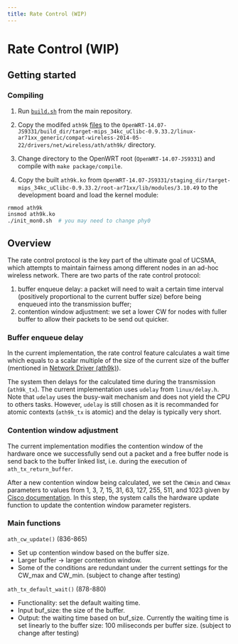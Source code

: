 ```yaml
---
title: Rate Control (WIP)
---
```


# Rate Control (WIP)

## Getting started

### Compiling

1. Run [`build.sh`](https://github.com/UCSMA-Project/ucsma/blob/master/build.sh) from the main repository. 

2. Copy the modifed `ath9k` [files](https://github.com/UCSMA-Project/ucsma-rate-control/tree/master/ath9k) to the `OpenWRT-14.07-JS9331/build_dir/target-mips_34kc_uClibc-0.9.33.2/linux-ar71xx_generic/compat-wireless-2014-05-22/drivers/net/wireless/ath/ath9k/` directory.

3. Change directory to the OpenWRT root (`OpenWRT-14.07-JS9331`) and compile with `make package/compile`.

4. Copy the built `ath9k.ko` from `OpenWRT-14.07-JS9331/staging_dir/target-mips_34kc_uClibc-0.9.33.2/root-ar71xx/lib/modules/3.10.49` to the development board and load the kernel module:

```bash
rmmod ath9k
insmod ath9k.ko
./init_mon0.sh  # you may need to change phy0
```

## Overview

The rate control protocol is the key part of the ultimate goal of UCSMA, which attempts to maintain fairness among different nodes in an ad-hoc wireless network. There are two parts of the rate control protocol:

1. buffer enqueue delay: a packet will need to wait a certain time interval (positively proportional to the current buffer size) before being enqueued into the transmission buffer; 
2. contention window adjustment: we set a lower CW for nodes with fuller buffer to allow their packets to be send out quicker.

### Buffer enqueue delay

In the current implementation, the rate control feature calculates a wait time which equals to a scalar multiple of the size of the current size of the buffer (mentioned in [Network Driver (ath9k)](./ath9k.md)).  

The system then delays for the calculated time during the transmission (`ath9k_tx`). The current implementation uses `udelay` from `linux/delay.h`. Note that `udelay` uses the busy-wait mechanism and does not yield the CPU to others tasks. However, `udelay` is still chosen as it is recommanded for atomic contexts (`ath9k_tx` is atomic) and the delay is typically very short. 

### Contention window adjustment

The current implementation modifies the contention window of the hardware once we successfully send out a packet and a free buffer node is send back to the buffer linked list, i.e. during the execution of `ath_tx_return_buffer`. 

After a new contention window being calculated, we set the `CWmin` and `CWmax` parameters to values from 1, 3, 7, 15, 31, 63, 127, 255, 511, and 1023 given by [Cisco documentation](https://www.cisco.com/assets/sol/sb/AP541N_Emulators/AP541N_Emulator_v1.9.2/help_QoS_Parameters.htm). In this step, the system calls the hardware update function to update the contention window parameter registers. 

### Main functions
`ath_cw_update()` (836-865)
* Set up contention window based on the buffer size.
* Larger buffer -> larger contention window.
* Some of the conditions are redundant under the current settings for the CW_max and CW_min. (subject to change after testing)

`ath_tx_default_wait()` (878-880)
* Functionality: set the default waiting time.
* Input buf_size: the size of the buffer.
* Output: the waiting time based on buf_size. Currently the waiting time is set linearly to the buffer size: 100 miliseconds per buffer size. (subject to change after testing)


